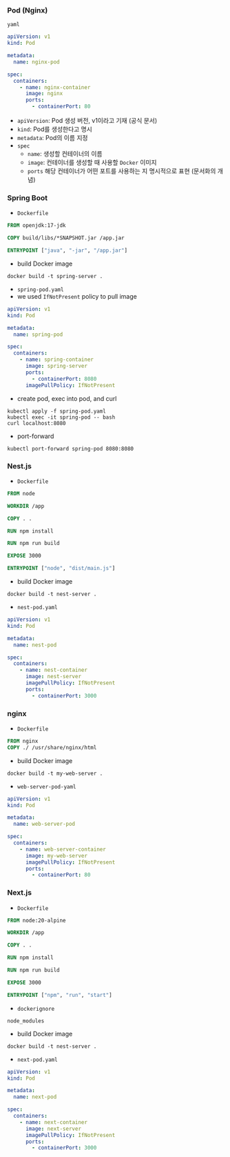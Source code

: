 ### Pod (Nginx)

`yaml`
```yaml
apiVersion: v1
kind: Pod

metadata:
  name: nginx-pod

spec:
  containers:
    - name: nginx-container
      image: nginx
      ports:
        - containerPort: 80
```
- `apiVersion`: Pod 생성 버전, v1이라고 기재 (공식 문서)
- `kind`: Pod를 생성한다고 명시
- `metadata`: Pod의 이름 지정
- `spec`
  - `name`: 생성할 컨테이너의 이름
  - `image`: 컨테이너를 생성할 때 사용할 `Docker` 이미지
  - `ports` 해당 컨테이너가 어떤 포트를 사용하는 지 명시적으로 표현 (문서화의 개념)

### Spring Boot

- `Dockerfile`
```Dockerfile
FROM openjdk:17-jdk

COPY build/libs/*SNAPSHOT.jar /app.jar

ENTRYPOINT ["java", "-jar", "/app.jar"]
```
- build Docker image
```shell
docker build -t spring-server .
```
- `spring-pod.yaml`
- we used `IfNotPresent` policy to pull image
```yaml
apiVersion: v1
kind: Pod

metadata:
  name: spring-pod

spec:
  containers:
    - name: spring-container
      image: spring-server
      ports:
        - containerPort: 8080
      imagePullPolicy: IfNotPresent
```
- create pod, exec into pod, and curl
```shell
kubectl apply -f spring-pod.yaml
kubectl exec -it spring-pod -- bash
curl localhost:8080
```
- port-forward
```shell
kubectl port-forward spring-pod 8080:8080
```

### Nest.js

- `Dockerfile`
```Dockerfile
FROM node

WORKDIR /app

COPY . .

RUN npm install

RUN npm run build

EXPOSE 3000

ENTRYPOINT ["node", "dist/main.js"]
```
- build Docker image
```shell
docker build -t nest-server .
```

- `nest-pod.yaml`
```yaml
apiVersion: v1
kind: Pod

metadata:
  name: nest-pod

spec:
  containers:
    - name: nest-container
      image: nest-server
      imagePullPolicy: IfNotPresent
      ports:
        - containerPort: 3000
```

### nginx

- `Dockerfile`
```Dockerfile
FROM nginx
COPY ./ /usr/share/nginx/html
```

- build Docker image
```shell
docker build -t my-web-server .
```

- `web-server-pod-yaml`
```yaml
apiVersion: v1
kind: Pod

metadata:
  name: web-server-pod

spec:
  containers:
    - name: web-server-container
      image: my-web-server
      imagePullPolicy: IfNotPresent
      ports:
        - containerPort: 80
```

### Next.js

- `Dockerfile`
```Dockerfile
FROM node:20-alpine

WORKDIR /app

COPY . .

RUN npm install

RUN npm run build

EXPOSE 3000

ENTRYPOINT ["npm", "run", "start"]
```

- `dockerignore`
```dockerignore
node_modules
```

- build Docker image
```shell
docker build -t nest-server .
```

- `next-pod.yaml`
```yaml
apiVersion: v1
kind: Pod

metadata:
  name: next-pod

spec:
  containers:
    - name: next-container
      image: next-server
      imagePullPolicy: IfNotPresent
      ports:
        - containerPort: 3000
```